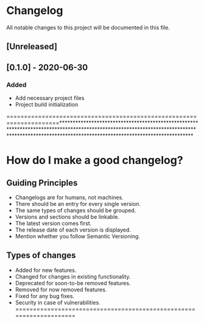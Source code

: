 # Changelog
All notable changes to this project will be documented in this file.

## [Unreleased]

## [0.1.0] - 2020-06-30
### Added
- Add necessary project files
- Project build initialization 

=====================================================================*************************************************************************************************************************************************************************************************
# How do I make a good changelog?
## Guiding Principles
- Changelogs are for humans, not machines.
- There should be an entry for every single version.
- The same types of changes should be grouped.
- Versions and sections should be linkable.
- The latest version comes first.
- The release date of each version is displayed.
- Mention whether you follow Semantic Versioning.

## Types of changes
- Added for new features.
- Changed for changes in existing functionality.
- Deprecated for soon-to-be removed features.
- Removed for now removed features.
- Fixed for any bug fixes.
- Security in case of vulnerabilities.
====================================================================
